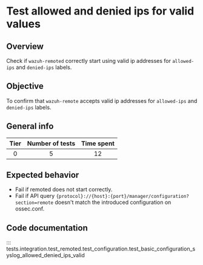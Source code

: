 # Test allowed and denied ips for valid values

## Overview 

Check if `wazuh-remoted` correctly start using valid ip addresses for `allowed-ips` and `denied-ips` labels.

## Objective

To confirm that `wazuh-remote` accepts valid ip addresses for `allowed-ips` and `denied-ips` labels.

## General info

|Tier | Number of tests | Time spent |
|:--:|:--:|:--:|
| 0 | 5 | 12 |

## Expected behavior

- Fail if remoted does not start correctly.
- Fail if API query `{protocol}://{host}:{port}/manager/configuration?section=remote` doesn't 
  match the introduced configuration on ossec.conf.

## Code documentation

::: tests.integration.test_remoted.test_configuration.test_basic_configuration_syslog_allowed_denied_ips_valid
